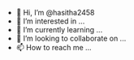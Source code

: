 - 👋 Hi, I’m @hasitha2458
- 👀 I’m interested in ...
- 🌱 I’m currently learning ...
- 💞️ I’m looking to collaborate on ...
- 📫 How to reach me ...

<!---
hasitha2458/hasitha2458 is a ✨ special ✨ repository because its `README.md` (this file) appears on your GitHub profile.
You can click the Preview link to take a look at your changes.
--->
